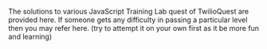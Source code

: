 The solutions to various JavaScript Training Lab quest of TwilioQuest are provided here. If someone gets any difficulty in passing a particular level then you may refer here. (try to attempt it on your own first as it be more fun and learning)
